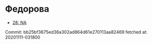 # Федорова
- [28: NA](28.md)

Commit: bb25bf3675ed36a302ad864d61e270113aa82469
 fetched at: 20201111-031800
